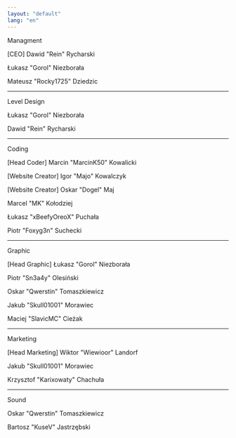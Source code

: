 ```yaml
---
layout: "default"
lang: "en"
---
```

<p id="h">Managment</p>
<p id="m">[CEO] Dawid "Rein" Rycharski</p>
<p id="m">Łukasz "Gorol" Niezborała</p>
<p id="m">Mateusz "Rocky1725" Dziedzic</p>

---

<p id="h">Level Design</p>
<p id="m">Łukasz "Gorol" Niezborała</p>
<p id="m">Dawid "Rein" Rycharski</p>

---

<p id="h">Coding</p>
<p id="m">[Head Coder] Marcin "MarcinK50" Kowalicki</p>
<p id="m">[Website Creator] Igor "Majo" Kowalczyk</p>
<p id="m">[Website Creator] Oskar "Dogel" Maj</p>
<p id="m">Marcel "MK" Kołodziej</p>
<p id="m">Łukasz "xBeefyOreoX" Puchała</p>
<p id="m">Piotr "Foxyg3n" Suchecki</p>

---

<p id="h">Graphic</p>
<p id="m">[Head Graphic] Łukasz "Gorol" Niezborała</p>
<p id="m">Piotr "Sn3a4y" Olesiński</p>
<p id="m">Oskar "Qwerstin" Tomaszkiewicz</p>
<p id="m">Jakub "Skull01001" Morawiec</p>
<p id="m">Maciej "SlavicMC" Cieżak</p>

---

<p id="h">Marketing</p>
<p id="m">[Head Marketing] Wiktor "Wiewioor" Landorf</p>
<p id="m">Jakub "Skull01001" Morawiec</p>
<p id="m">Krzysztof "Karixowaty" Chachuła</p>

---

<p id="h">Sound</p>
<p id="m">Oskar "Qwerstin" Tomaszkiewicz</p>
<p id="m">Bartosz "KuseV" Jastrzębski</p>
